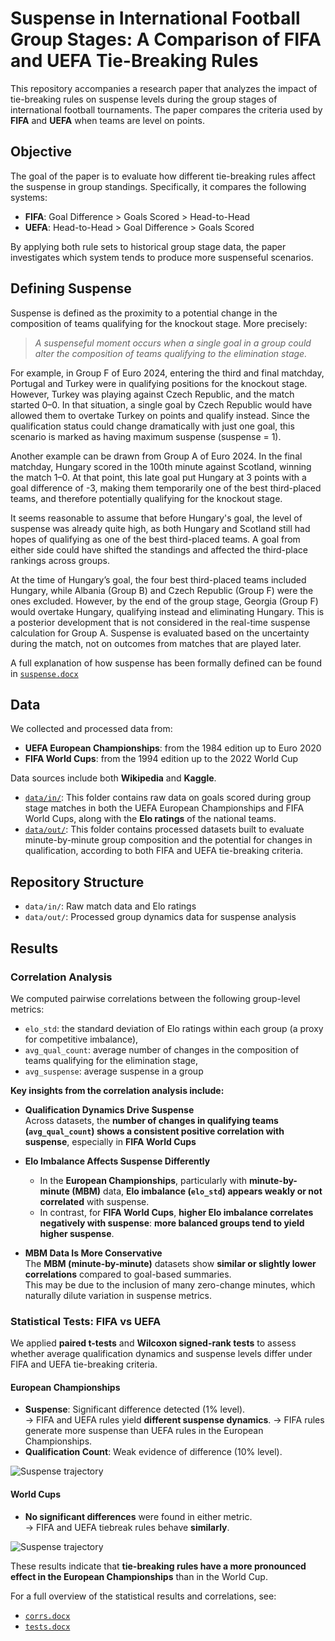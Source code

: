 # Suspense in International Football Group Stages: A Comparison of FIFA and UEFA Tie-Breaking Rules

This repository accompanies a research paper that analyzes the impact of tie-breaking rules on suspense levels during the group stages of international football tournaments. The paper compares the criteria used by **FIFA** and **UEFA** when teams are level on points.

## Objective

The goal of the paper is to evaluate how different tie-breaking rules affect the suspense in group standings. Specifically, it compares the following systems:

- **FIFA**: Goal Difference > Goals Scored > Head-to-Head
- **UEFA**: Head-to-Head > Goal Difference > Goals Scored

By applying both rule sets to historical group stage data, the paper investigates which system tends to produce more suspenseful scenarios.

## Defining Suspense

Suspense is defined as the proximity to a potential change in the composition of teams qualifying for the knockout stage. More precisely:

> *A suspenseful moment occurs when a single goal in a group could alter the composition of teams qualifying to the elimination stage.*

For example, in Group F of Euro 2024, entering the third and final matchday, Portugal and Turkey were in qualifying positions for the knockout stage. However, Turkey was playing against Czech Republic, and the match started 0–0. In that situation, a single goal by Czech Republic would have allowed them to overtake Turkey on points and qualify instead. Since the qualification status could change dramatically with just one goal, this scenario is marked as having maximum suspense (suspense = 1).

  Another example can be drawn from Group A of Euro 2024. In the final matchday, Hungary scored in the 100th minute against Scotland, winning the match 1–0. At that point, this late goal put Hungary at 3 points with a goal difference of -3, making them temporarily one of the best third-placed teams, and therefore potentially qualifying for the knockout stage.

It seems reasonable to assume that before Hungary's goal, the level of suspense was already quite high, as both Hungary and Scotland still had hopes of qualifying as one of the best third-placed teams. A goal from either side could have shifted the standings and affected the third-place rankings across groups.

  At the time of Hungary’s goal, the four best third-placed teams included Hungary, while Albania (Group B) and Czech Republic (Group F) were the ones excluded. However, by the end of the group stage, Georgia (Group F) would overtake Hungary, qualifying instead and eliminating Hungary. This is a posterior development that is not considered in the real-time suspense calculation for Group A. Suspense is evaluated based on the uncertainty during the match, not on outcomes from matches that are played later.

A full explanation of how suspense has been formally defined can be found in [`suspense.docx`](https://github.com/AEGDDI/tiebreak_wc/tree/main/docx/suspense.docx)
## Data

We collected and processed data from:

- **UEFA European Championships**: from the 1984 edition up to Euro 2020
- **FIFA World Cups**: from the 1994 edition up to the 2022 World Cup

Data sources include both **Wikipedia** and **Kaggle**.

- [`data/in/`](https://github.com/AEGDDI/tiebreak_wc/tree/main/data/in): This folder contains raw data on goals scored during group stage matches in both the UEFA European Championships and FIFA World Cups, along with the **Elo ratings** of the national teams.
- [`data/out/`](https://github.com/AEGDDI/tiebreak_wc/tree/main/data/out/wiki): This folder contains processed datasets built to evaluate minute-by-minute group composition and the potential for changes in qualification, according to both FIFA and UEFA tie-breaking criteria.

## Repository Structure

- `data/in/`: Raw match data and Elo ratings
- `data/out/`: Processed group dynamics data for suspense analysis

## Results

### Correlation Analysis

We computed pairwise correlations between the following group-level metrics:

- `elo_std`: the standard deviation of Elo ratings within each group (a proxy for competitive imbalance),
- `avg_qual_count`: average number of changes in the composition of teams qualifying for the elimination stage,
- `avg_suspense`: average suspense in a group

**Key insights from the correlation analysis include:**

- **Qualification Dynamics Drive Suspense**  
  Across datasets, the **number of changes in qualifying teams (`avg_qual_count`) shows a consistent positive correlation with suspense**, especially in **FIFA World Cups**
- **Elo Imbalance Affects Suspense Differently**  
  - In the **European Championships**, particularly with **minute-by-minute (MBM)** data, **Elo imbalance (`elo_std`) appears weakly or not correlated** with suspense.
  - In contrast, for **FIFA World Cups**, **higher Elo imbalance correlates negatively with suspense**: **more balanced groups tend to yield higher suspense**.

- **MBM Data Is More Conservative**  
  The **MBM (minute-by-minute)** datasets show **similar or slightly lower correlations** compared to goal-based summaries.  
  This may be due to the inclusion of many zero-change minutes, which naturally dilute variation in suspense metrics.

### Statistical Tests: FIFA vs UEFA

We applied **paired t-tests** and **Wilcoxon signed-rank tests** to assess whether average qualification dynamics and suspense levels differ under FIFA and UEFA tie-breaking criteria.

#### European Championships

- **Suspense**: Significant difference detected (1% level).  
  → FIFA and UEFA rules yield **different suspense dynamics**.
  → FIFA rules generate more suspense than UEFA rules in the European Championships.
- **Qualification Count**: Weak evidence of difference (10% level).  

![Suspense trajectory](https://github.com/AEGDDI/tiebreak_wc/png/eu_suspense.png)


#### World Cups

- **No significant differences** were found in either metric.  
  → FIFA and UEFA tiebreak rules behave **similarly**.

![Suspense trajectory](https://github.com/AEGDDI/tiebreak_wc/png/wc_suspense.png)


These results indicate that **tie-breaking rules have a more pronounced effect in the European Championships** than in the World Cup.

For a full overview of the statistical results and correlations, see: 
- [`corrs.docx`](https://github.com/AEGDDI/tiebreak_wc/tree/main/docx/tables/corrs.docx)
- [`tests.docx`](https://github.com/AEGDDI/tiebreak_wc/tree/main/docx/tables/tests.docx)

